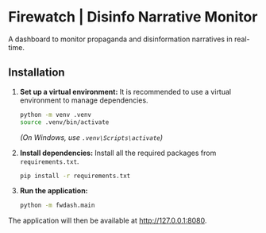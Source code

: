 # Firewatch | Disinfo Narrative Monitor

A dashboard to monitor propaganda and disinformation narratives in real-time.

## Installation

1.  **Set up a virtual environment:**
    It is recommended to use a virtual environment to manage dependencies.

    ```bash
    python -m venv .venv
    source .venv/bin/activate
    ```
    *(On Windows, use `.venv\Scripts\activate`)*

2.  **Install dependencies:**
    Install all the required packages from `requirements.txt`.

    ```bash
    pip install -r requirements.txt
    ```

3.  **Run the application:**
    ```bash
    python -m fwdash.main
    ```

The application will then be available at http://127.0.0.1:8080.

